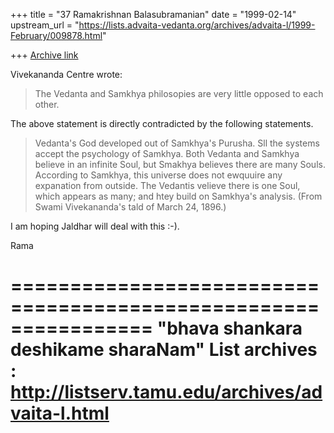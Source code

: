 +++
title = "37 Ramakrishnan Balasubramanian"
date = "1999-02-14"
upstream_url = "https://lists.advaita-vedanta.org/archives/advaita-l/1999-February/009878.html"

+++
[Archive link](https://lists.advaita-vedanta.org/archives/advaita-l/1999-February/009878.html)

Vivekananda Centre <vivekananda at BTINTERNET.COM> wrote:


>The Vedanta and Samkhya philosopies are very little opposed to each
other.

The above statement is directly contradicted by the following
statements.

>Vedanta's God developed out of Samkhya's Purusha. Sll the systems
accept the
>psychology of Samkhya.  Both Vedanta and Samkhya believe in an
infinite
>Soul, but Smakhya believes there are many Souls. According to
Samkhya, this
>universe does not ewquuire any expanation from outside. The Vedantis
velieve
>there is one Soul, which appears as many; and htey build on Samkhya's
>analysis. (From Swami Vivekananda's tald of March 24, 1896.)


I am hoping Jaldhar will deal with this :-).

Rama

================================================================
"bhava shankara deshikame sharaNam"
List archives : http://listserv.tamu.edu/archives/advaita-l.html
================================================================

